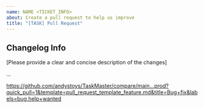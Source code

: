 ```yaml
---
name: NAME <TICKET_INFO>
about: Create a pull request to help us improve
title: "[TASK] Pull Request"
---
```


## Changelog Info
[Please provide a clear and concise description of the changes]

...


https://github.com/andystoys/TaskMaster/compare/main...prod?quick_pull=1&template=pull_request_template_feature.md&title=Bug+fix&labels=bug,help+wanted